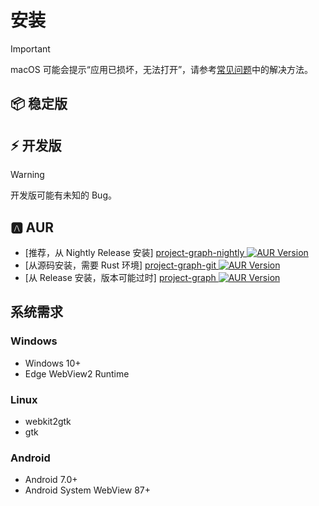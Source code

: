 # 安装

> [!IMPORTANT]
> macOS 可能会提示“应用已损坏，无法打开”，请参考[常见问题](./faq#macos-cannot-open)中的解决方法。

## 📦 稳定版

<Suspense>
  <GithubRelease repo="LiRenTech/project-graph" />
  <template #fallback>
    正在加载下载链接，若长时间未加载请刷新页面。
  </template>
</Suspense>

## ⚡ 开发版

> [!WARNING]
> 开发版可能有未知的 Bug。

<Suspense>
  <GithubRelease repo="LiRenTech/project-graph" nightly />
  <template #fallback>
    正在加载下载链接，若长时间未加载请刷新页面。
  </template>
</Suspense>

## 🅰 AUR

- [推荐，从 Nightly Release 安装] [project-graph-nightly ![AUR Version](https://img.shields.io/aur/version/project-graph-nightly?cacheSeconds=0)](https://aur.archlinux.org/packages/project-graph-nightly)
- [从源码安装，需要 Rust 环境] [project-graph-git ![AUR Version](https://img.shields.io/aur/version/project-graph-git?cacheSeconds=0)](https://aur.archlinux.org/packages/project-graph-git)
- [从 Release 安装，版本可能过时] [project-graph ![AUR Version](https://img.shields.io/aur/version/project-graph?cacheSeconds=0)](https://aur.archlinux.org/packages/project-graph)

## 系统需求

### Windows

- Windows 10+
- Edge WebView2 Runtime

### Linux

- webkit2gtk
- gtk

### Android

- Android 7.0+
- Android System WebView 87+
